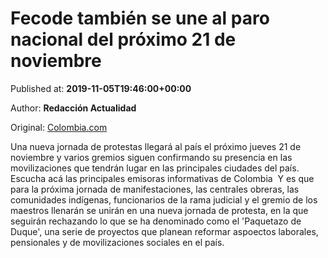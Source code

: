 
# Fecode también se une al paro nacional del próximo 21 de noviembre

Published at: **2019-11-05T19:46:00+00:00**

Author: **Redacción Actualidad**

Original: [Colombia.com](https://www.colombia.com/actualidad/nacionales/paro-nacional-21-de-noviembre-2019-246582)

Una nueva jornada de protestas llegará al país el próximo jueves 21 de noviembre y varios gremios siguen confirmando su presencia en las movilizaciones que tendrán lugar en las principales ciudades del país.
Escucha acá las principales emisoras informativas de Colombia 
Y es que para la próxima jornada de manifestaciones, las centrales obreras, las comunidades indígenas, funcionarios de la rama judicial y el gremio de los maestros llenarán se unirán en una nueva jornada de protesta, en la que seguirán rechazando lo que se ha denominado como el 'Paquetazo de Duque', una serie de proyectos que planean reformar aspoectos laborales, pensionales y de movilizaciones sociales en el país.
